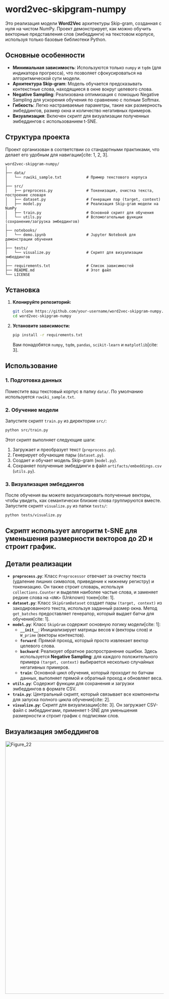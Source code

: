 # word2vec-skipgram-numpy

Это реализация модели **Word2Vec** архитектуры Skip-gram, созданная с нуля на чистом NumPy. Проект демонстрирует, как можно обучить векторные представления слов (эмбеддинги) на текстовом корпусе, используя только базовые библиотеки Python.


## Основные особенности

  - **Минимальная зависимость**: Используются только `numpy` и `tqdm` (для индикатора прогресса), что позволяет сфокусироваться на алгоритмической сути модели.
  - **Архитектура Skip-gram**: Модель обучается предсказывать контекстные слова, находящиеся в окне вокруг целевого слова.
  - **Negative Sampling**: Реализована оптимизация с помощью Negative Sampling для ускорения обучения по сравнению с полным Softmax.
  - **Гибкость**: Легко настраиваемые параметры, такие как размерность эмбеддингов, размер окна и количество негативных примеров.
  - **Визуализация**: Включен скрипт для визуализации полученных эмбеддингов с использованием t-SNE.


## Структура проекта

Проект организован в соответствии со стандартными практиками, что делает его удобным для навигации[cite: 1, 2, 3].

```
word2vec-skipgram-numpy/
│
├── data/
│   └── ruwiki_sample.txt           # Пример текстового корпуса
│
├── src/
│   ├── preprocess.py               # Токенизация, очистка текста, построение словаря
│   ├── dataset.py                  # Генерация пар (target, context)
│   ├── model.py                    # Реализация Skip-gram модели на NumPy
│   ├── train.py                    # Основной скрипт для обучения
│   └── utils.py                    # Вспомогательные функции (сохранение/загрузка эмбеддингов)
│
├── notebooks/
│   └── demo.ipynb                  # Jupyter Notebook для демонстрации обучения
│
├── tests/
│   └── visualize.py                # Скрипт для визуализации эмбеддингов
│
├── requirements.txt                # Список зависимостей
├── README.md                       # Этот файл
└── LICENSE
```


##  Установка

1.  **Клонируйте репозиторий:**

    ```bash
    git clone https://github.com/your-username/word2vec-skipgram-numpy.git
    cd word2vec-skipgram-numpy
    ```

2.  **Установите зависимости:**

    ```bash
    pip install -r requirements.txt
    ```

    Вам понадобятся `numpy`, `tqdm`, `pandas`, `scikit-learn` и `matplotlib`[cite: 3].


## Использование

### 1\. Подготовка данных

Поместите ваш текстовый корпус в папку `data/`. По умолчанию используется `ruwiki_sample.txt`.

### 2\. Обучение модели

Запустите скрипт `train.py` из директории `src/`:

```bash
python src/train.py
```

Этот скрипт выполняет следующие шаги:

1.  Загружает и преобразует текст (`preprocess.py`).
2.  Генерирует обучающие пары (`dataset.py`).
3.  Создает и обучает модель Skip-gram (`model.py`).
4.  Сохраняет полученные эмбеддинги в файл `artifacts/embeddings.csv` (`utils.py`).


### 3\. Визуализация эмбеддингов

После обучения вы можете визуализировать полученные векторы, чтобы увидеть, как семантически близкие слова группируются вместе. Запустите скрипт `visualize.py` из папки `tests/`:

```bash
python tests/visualize.py
```

## Скрипт использует алгоритм **t-SNE** для уменьшения размерности векторов до 2D и строит график.

## Детали реализации

  - **`preprocess.py`**: Класс `Preprocessor` отвечает за очистку текста (удаление лишних символов, приведение к нижнему регистру) и токенизацию. Он также строит словарь, используя `collections.Counter` и выделяя наиболее частые слова, и заменяет редкие слова на `<UNK>` (Unknown) токен[cite: 1].
  - **`dataset.py`**: Класс `SkipGramDataset` создает пары `(target, context)` из закодированного текста, используя заданный размер окна. Метод `get_batches` предоставляет генератор, который выдает батчи для обучения[cite: 1].
  - **`model.py`**: Класс `SkipGram` содержит основную логику модели[cite: 1]:
      - **`__init__`**: Инициализирует матрицы весов `W` (векторы слов) и `W_prime` (векторы контекстов).
      - **`forward`**: Прямой проход, который просто извлекает вектор целевого слова.
      - **`backward`**: Реализует обратное распространение ошибки. Здесь используется **Negative Sampling**: для каждого положительного примера `(target, context)` выбирается несколько случайных негативных примеров.
      - **`train`**: Основной цикл обучения, который проходит по батчам данных, выполняет прямой и обратный проход и обновляет веса.
  - **`utils.py`**: Содержит функции для сохранения и загрузки эмбеддингов в формате CSV.
  - **`train.py`**: Центральный скрипт, который связывает все компоненты для запуска полного цикла обучения[cite: 2].
  - **`visualize.py`**: Скрипт для визуализации[cite: 3]. Он загружает CSV-файл с эмбеддингами, применяет t-SNE для уменьшения размерности и строит график с подписями слов.


## Визуализация эмбеддингов
<img width="1200" height="800" alt="Figure_22" src="https://github.com/user-attachments/assets/daf44d2a-6847-4356-aa4d-13bf68bfb675" />
